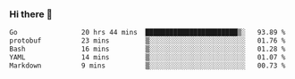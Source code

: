 ### Hi there 👋

<!--
**yeya24/yeya24** is a ✨ _special_ ✨ repository because its `README.md` (this file) appears on your GitHub profile.

Here are some ideas to get you started:

- 🔭 I’m currently working on ...
- 🌱 I’m currently learning ...
- 👯 I’m looking to collaborate on ...
- 🤔 I’m looking for help with ...
- 💬 Ask me about ...
- 📫 How to reach me: ...
- 😄 Pronouns: ...
- ⚡ Fun fact: ...
-->

<!--START_SECTION:waka-->

```txt
Go                20 hrs 44 mins  ███████████████████████▒░   93.89 %
protobuf          23 mins         ▒░░░░░░░░░░░░░░░░░░░░░░░░   01.76 %
Bash              16 mins         ▒░░░░░░░░░░░░░░░░░░░░░░░░   01.28 %
YAML              14 mins         ▒░░░░░░░░░░░░░░░░░░░░░░░░   01.07 %
Markdown          9 mins          ▒░░░░░░░░░░░░░░░░░░░░░░░░   00.73 %
```

<!--END_SECTION:waka-->
